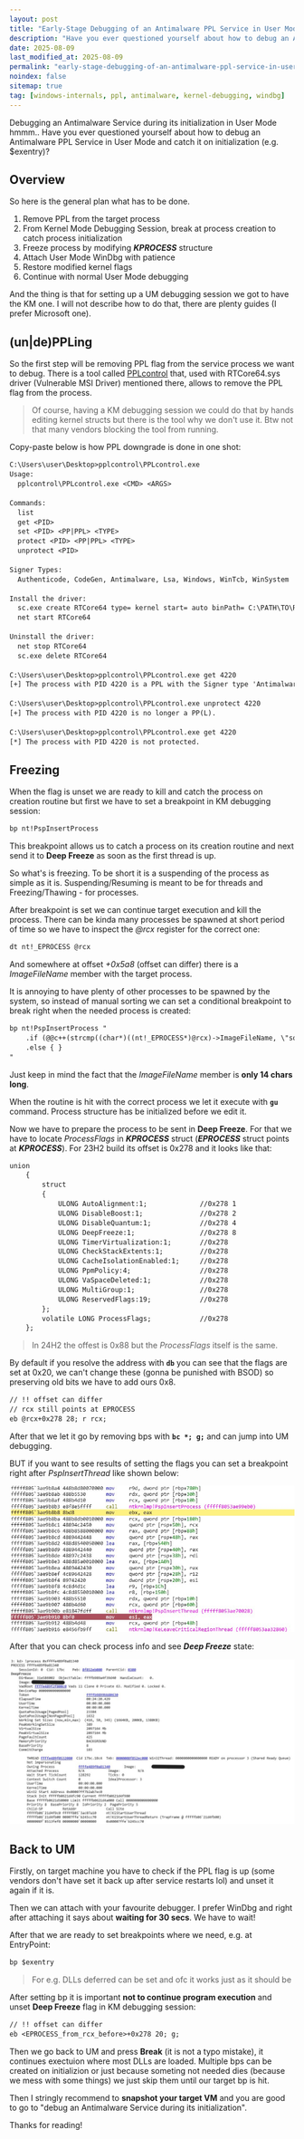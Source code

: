 ```yaml
---
layout: post
title: "Early-Stage Debugging of an Antimalware PPL Service in User Mode"
description: "Have you ever questioned yourself about how to debug an Antimalware PPL Service in User Mode to catch it on initialization ($exentry)?"
date: 2025-08-09
last_modified_at: 2025-08-09
permalink: "early-stage-debugging-of-an-antimalware-ppl-service-in-user-mode"
noindex: false
sitemap: true
tag: [windows-internals, ppl, antimalware, kernel-debugging, windbg]
---
```


Debugging an Antimalware Service during its initialization in User Mode hmmm.. Have you ever questioned yourself about how to debug an Antimalware PPL Service in User Mode and catch it on initialization (e.g. $exentry)?

## Overview

So here is the general plan what has to be done.

1. Remove PPL from the target process
2. From Kernel Mode Debugging Session, break at process creation to catch process initialization
3. Freeze process by modifying ***KPROCESS*** structure
4. Attach User Mode WinDbg with patience
5. Restore modified kernel flags
6. Continue with normal User Mode debugging

And the thing is that for setting up a UM debugging session we got to have the KM one. I will not describe how to do that, there are plenty guides (I prefer Microsoft one).

## (un|de)PPLing

So the first step will be removing PPL flag from the service process we want to debug. There is a tool called [PPLcontrol](https://github.com/itm4n/PPLcontrol) that, used with RTCore64.sys driver (Vulnerable MSI Driver) mentioned there, allows to remove the PPL flag from the process. 

> Of course, having a KM debugging session we could do that by hands editing kernel structs but there is the tool why we don't use it. Btw not that many vendors blocking the tool from running. 

Copy-paste below is how PPL downgrade is done in one shot:

```txt
C:\Users\user\Desktop>pplcontrol\PPLcontrol.exe
Usage:
  pplcontrol\PPLcontrol.exe <CMD> <ARGS>

Commands:
  list
  get <PID>
  set <PID> <PP|PPL> <TYPE>
  protect <PID> <PP|PPL> <TYPE>
  unprotect <PID>

Signer Types:
  Authenticode, CodeGen, Antimalware, Lsa, Windows, WinTcb, WinSystem

Install the driver:
  sc.exe create RTCore64 type= kernel start= auto binPath= C:\PATH\TO\RTCore64.sys
  net start RTCore64

Uninstall the driver:
  net stop RTCore64
  sc.exe delete RTCore64

C:\Users\user\Desktop>pplcontrol\PPLcontrol.exe get 4220
[+] The process with PID 4220 is a PPL with the Signer type 'Antimalware' (3).

C:\Users\user\Desktop>pplcontrol\PPLcontrol.exe unprotect 4220
[+] The process with PID 4220 is no longer a PP(L).

C:\Users\user\Desktop>pplcontrol\PPLcontrol.exe get 4220
[*] The process with PID 4220 is not protected.
```

## Freezing

When the flag is unset we are ready to kill and catch the process on creation routine but first we have to set a breakpoint in KM debugging session:

```txt
bp nt!PspInsertProcess
```

This breakpoint allows us to catch a process on its creation routine and next send it to **Deep Freeze** as soon as the first thread is up.

So what's is freezing. To be short it is a suspending of the process as simple as it is. Suspending/Resuming is meant to be for threads and Freezing/Thawing - for processes.

After breakpoint is set we can continue target execution and kill the process. There can be kinda many processes be spawned at short period of time so we have to inspect the *@rcx* register for the correct one:

```txt
dt nt!_EPROCESS @rcx
```

And somewhere at offset *+0x5a8* (offset can differ) there is a *ImageFileName* member with the target process.

It is annoying to have plenty of other processes to be spawned by the system, so instead of manual sorting we can set a conditional breakpoint to break right when the needed process is created:
```txt
bp nt!PspInsertProcess "
    .if (@@c++(strcmp((char*)((nt!_EPROCESS*)@rcx)->ImageFileName, \"someedrprocess\")) != 0) { gc } 
    .else { }
"
```
Just keep in mind the fact that the *ImageFileName* member is **only 14 chars long**.

When the routine is hit with the correct process we let it execute with **`gu`** command. Process structure has be initialized before we edit it.

Now we have to prepare the process to be sent in **Deep Freeze**. For that we have to locate *ProcessFlags* in ***KPROCESS*** struct (***EPROCESS*** struct points at ***KPROCESS***). For 23H2 build its offset is 0x278 and it looks like that:

```txt
union
    {
        struct
        {
            ULONG AutoAlignment:1;             //0x278 1
            ULONG DisableBoost:1;              //0x278 2
            ULONG DisableQuantum:1;            //0x278 4
            ULONG DeepFreeze:1;                //0x278 8
            ULONG TimerVirtualization:1;       //0x278
            ULONG CheckStackExtents:1;         //0x278 
            ULONG CacheIsolationEnabled:1;     //0x278
            ULONG PpmPolicy:4;                 //0x278
            ULONG VaSpaceDeleted:1;            //0x278
            ULONG MultiGroup:1;                //0x278
            ULONG ReservedFlags:19;            //0x278
        };
        volatile LONG ProcessFlags;            //0x278
    };
```

> In 24H2 the offest is 0x88 but the *ProcessFlags* itself is the same.

By default if you resolve the address with **`db`** you can see that the flags are set at 0x20, we can't change these (gonna be punished with BSOD) so preserving old bits we have to add ours 0x8.

```txt
// !! offset can differ
// rcx still points at EPROCESS
eb @rcx+0x278 28; r rcx;
```

After that we let it go by removing bps with **`bc *; g;`** and can jump into UM debugging.

BUT if you want to see results of setting the flags you can set a breakpoint right after *PspInsertThread* like shown below:

![Breakpoint after PspInsertThread](/assets/images/psp-insert-thread-bp.png)

After that you can check process info and see ***Deep Freeze*** state:

![Deep Freezed Process](/assets/images/eprocess-deep-freezed.png)

## Back to UM

Firstly, on target machine you have to check if the PPL flag is up (some vendors don't have set it back up after service restarts lol) and unset it again if it is.

Then we can attach with your favourite debugger. I prefer WinDbg and right after attaching it says about **waiting for 30 secs**. We have to wait!

After that we are ready to set breakpoints where we need, e.g. at EntryPoint:
```txt
bp $exentry
```

> For e.g. DLLs deferred can be set and ofc it works just as it should be

After setting bp it is important **not to continue program execution** and unset **Deep Freeze** flag in KM debugging session:
```txt
// !! offset can differ
eb <EPROCESS_from_rcx_before>+0x278 20; g;
```

Then we go back to UM and press **Break** (it is not a typo mistake), it continues exectuion where most DLLs are loaded. Multiple bps can be created on initializion or just because someting not needed dies (because we mess with some things) we just skip them until our target bp is hit.

Then I stringly recommend to **snapshot your target VM** and you are good to go to "debug an Antimalware Service during its initialization".

Thanks for reading!
